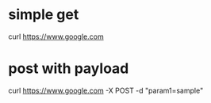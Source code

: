 # simple get 
curl https://www.google.com

# post with payload
curl https://www.google.com -X POST -d "param1=sample"
